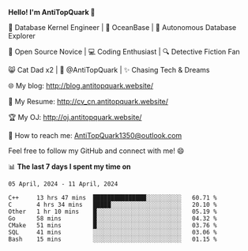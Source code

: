 
**Hello! I'm AntiTopQuark 👋**

🔧 Database Kernel Engineer | 🌊 OceanBase | 🤖 Autonomous Database Explorer

🌱 Open Source Novice | 💻 Coding Enthusiast | 🔍 Detective Fiction Fan

😸 Cat Dad x2 | 🎉 @AntiTopQuark | ✨ Chasing Tech & Dreams

🌐 My blog: http://blog.antitopquark.website/

📄 My Resume: http://cv_cn.antitopquark.website/

🏆 My OJ: http://oj.antitopquark.website/

📧 How to reach me: AntiTopQuark1350@outlook.com

Feel free to follow my GitHub and connect with me! 😄

📊 **The last 7 days I spent my time on** 

<!--START_SECTION:waka-->
```text
05 April, 2024 - 11 April, 2024

C++     13 hrs 47 mins  ███████████████░░░░░░░░░░   60.71 % 
C       4 hrs 34 mins   █████░░░░░░░░░░░░░░░░░░░░   20.10 % 
Other   1 hr 10 mins    █░░░░░░░░░░░░░░░░░░░░░░░░   05.19 % 
Go      58 mins         █░░░░░░░░░░░░░░░░░░░░░░░░   04.32 % 
CMake   51 mins         █░░░░░░░░░░░░░░░░░░░░░░░░   03.76 % 
SQL     41 mins         ░░░░░░░░░░░░░░░░░░░░░░░░░   03.06 % 
Bash    15 mins         ░░░░░░░░░░░░░░░░░░░░░░░░░   01.15 %
```
<!--END_SECTION:waka-->


